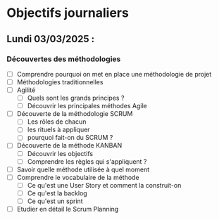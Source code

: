 # Objectifs journaliers

## Lundi 03/03/2025 :

### Découvertes des méthodologies

- [ ] Comprendre pourquoi on met en place une méthodologie de projet
- [ ] Méthodologies traditionnelles
- [ ] Agilité
  - [ ] Quels sont les grands principes ?
  - [ ] Découvrir les principales méthodes Agile
- [ ] Découverte de la méthodologie SCRUM
  - [ ] Les rôles de chacun
  - [ ] les rituels à appliquer
  - [ ] pourquoi fait-on du SCRUM ?
- [ ] Découverte de la méthode KANBAN
  - [ ] Découvrir les objectifs
  - [ ] Comprendre les règles qui s'appliquent ?
- [ ] Savoir quelle méthode utilisée à quel moment
- [ ] Comprendre le vocabulaire de la méthode
  - [ ] Ce qu'est une User Story et comment la construit-on
  - [ ] Ce qu'est la backlog
  - [ ] Ce qu'est un sprint
- [ ] Etudier en détail le Scrum Planning
